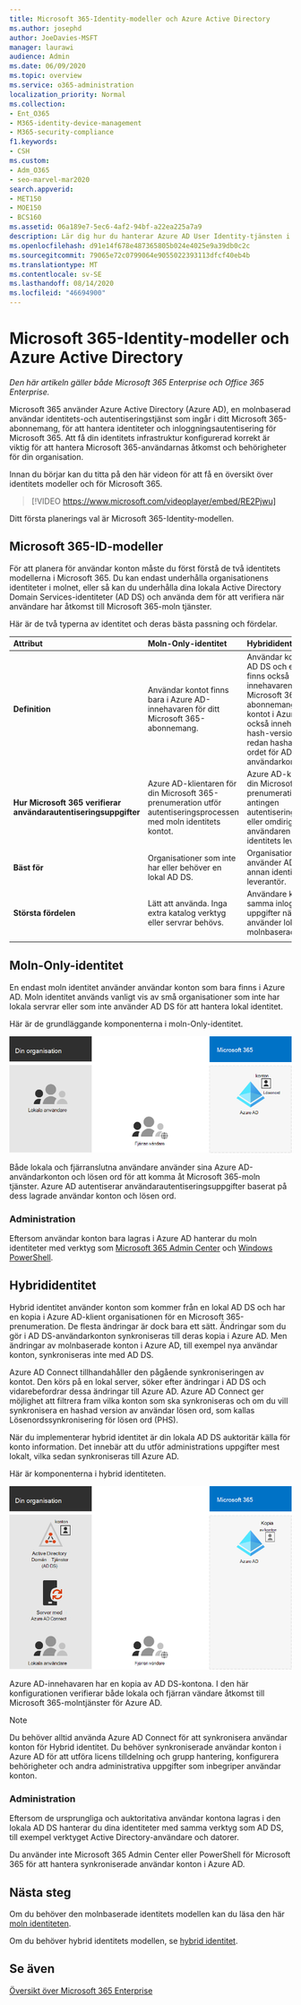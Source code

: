 ```yaml
---
title: Microsoft 365-Identity-modeller och Azure Active Directory
ms.author: josephd
author: JoeDavies-MSFT
manager: laurawi
audience: Admin
ms.date: 06/09/2020
ms.topic: overview
ms.service: o365-administration
localization_priority: Normal
ms.collection:
- Ent_O365
- M365-identity-device-management
- M365-security-compliance
f1.keywords:
- CSH
ms.custom:
- Adm_O365
- seo-marvel-mar2020
search.appverid:
- MET150
- MOE150
- BCS160
ms.assetid: 06a189e7-5ec6-4af2-94bf-a22ea225a7a9
description: Lär dig hur du hanterar Azure AD User Identity-tjänsten i Microsoft 365 med moln-eller hybrid identitets modeller.
ms.openlocfilehash: d91e14f678e487365805b024e4025e9a39db0c2c
ms.sourcegitcommit: 79065e72c0799064e9055022393113dfcf40eb4b
ms.translationtype: MT
ms.contentlocale: sv-SE
ms.lasthandoff: 08/14/2020
ms.locfileid: "46694900"
---
```

# <a name="microsoft-365-identity-models-and-azure-active-directory"></a>Microsoft 365-Identity-modeller och Azure Active Directory

*Den här artikeln gäller både Microsoft 365 Enterprise och Office 365 Enterprise.*

Microsoft 365 använder Azure Active Directory (Azure AD), en molnbaserad användar identitets-och autentiseringstjänst som ingår i ditt Microsoft 365-abonnemang, för att hantera identiteter och inloggningsautentisering för Microsoft 365. Att få din identitets infrastruktur konfigurerad korrekt är viktig för att hantera Microsoft 365-användarnas åtkomst och behörigheter för din organisation.

Innan du börjar kan du titta på den här videon för att få en översikt över identitets modeller och för Microsoft 365.

> [!VIDEO https://www.microsoft.com/videoplayer/embed/RE2Pjwu]

Ditt första planerings val är Microsoft 365-Identity-modellen.

## <a name="microsoft-365-identity-models"></a>Microsoft 365-ID-modeller

För att planera för användar konton måste du först förstå de två identitets modellerna i Microsoft 365. Du kan endast underhålla organisationens identiteter i molnet, eller så kan du underhålla dina lokala Active Directory Domain Services-identiteter (AD DS) och använda dem för att verifiera när användare har åtkomst till Microsoft 365-moln tjänster.  

Här är de två typerna av identitet och deras bästa passning och fördelar.

| Attribut | Moln-Only-identitet | Hybrididentitet |
|:-------|:-----|:-----|
| **Definition** | Användar kontot finns bara i Azure AD-innehavaren för ditt Microsoft 365-abonnemang. | Användar kontot finns i AD DS och en kopia finns också i Azure AD-innehavaren för ditt Microsoft 365-abonnemang. Användar kontot i Azure AD kan också innehålla en hash-version av det redan hashade lösen ordet för AD DS-användarkontot. |
| **Hur Microsoft 365 verifierar användarautentiseringsuppgifter** | Azure AD-klientaren för din Microsoft 365-prenumeration utför autentiseringsprocessen med moln identitets kontot. | Azure AD-klientaren för din Microsoft 365-prenumeration hanterar antingen autentiseringsprocessen eller omdirigerar användaren till en annan identitets leverantör. |
| **Bäst för** | Organisationer som inte har eller behöver en lokal AD DS. | Organisationer som använder AD DS eller en annan identitets leverantör. |
| **Största fördelen** | Lätt att använda. Inga extra katalog verktyg eller servrar behövs. | Användare kan använda samma inloggnings uppgifter när de använder lokala eller molnbaserade resurser. |
||||

## <a name="cloud-only-identity"></a>Moln-Only-identitet

En endast moln identitet använder användar konton som bara finns i Azure AD. Moln identitet används vanligt vis av små organisationer som inte har lokala servrar eller som inte använder AD DS för att hantera lokal identitet. 

Här är de grundläggande komponenterna i moln-Only-identitet.
 
![Bas komponenter i moln-Only-identitet](../media/about-microsoft-365-identity/cloud-only-identity.png)

Både lokala och fjärranslutna användare använder sina Azure AD-användarkonton och lösen ord för att komma åt Microsoft 365-moln tjänster. Azure AD autentiserar användarautentiseringsuppgifter baserat på dess lagrade användar konton och lösen ord.

### <a name="administration"></a>Administration
Eftersom användar konton bara lagras i Azure AD hanterar du moln identiteter med verktyg som [Microsoft 365 Admin Center](https://admin.microsoft.com) och [Windows PowerShell](manage-user-accounts-and-licenses-with-microsoft-365-powershell.md). 

## <a name="hybrid-identity"></a>Hybrididentitet

Hybrid identitet använder konton som kommer från en lokal AD DS och har en kopia i Azure AD-klient organisationen för en Microsoft 365-prenumeration. De flesta ändringar är dock bara ett sätt. Ändringar som du gör i AD DS-användarkonton synkroniseras till deras kopia i Azure AD. Men ändringar av molnbaserade konton i Azure AD, till exempel nya användar konton, synkroniseras inte med AD DS.

Azure AD Connect tillhandahåller den pågående synkroniseringen av kontot. Den körs på en lokal server, söker efter ändringar i AD DS och vidarebefordrar dessa ändringar till Azure AD. Azure AD Connect ger möjlighet att filtrera fram vilka konton som ska synkroniseras och om du vill synkronisera en hashad version av användar lösen ord, som kallas Lösenordssynkronisering för lösen ord (PHS).

När du implementerar hybrid identitet är din lokala AD DS auktoritär källa för konto information. Det innebär att du utför administrations uppgifter mest lokalt, vilka sedan synkroniseras till Azure AD. 

Här är komponenterna i hybrid identiteten.

![Komponenter för Hybrid identitet](../media/about-microsoft-365-identity/hybrid-identity.png)

Azure AD-innehavaren har en kopia av AD DS-kontona. I den här konfigurationen verifierar både lokala och fjärran vändare åtkomst till Microsoft 365-molntjänster för Azure AD.

>[!Note]
>Du behöver alltid använda Azure AD Connect för att synkronisera användar konton för Hybrid identitet. Du behöver synkroniserade användar konton i Azure AD för att utföra licens tilldelning och grupp hantering, konfigurera behörigheter och andra administrativa uppgifter som inbegriper användar konton.
>

### <a name="administration"></a>Administration

Eftersom de ursprungliga och auktoritativa användar kontona lagras i den lokala AD DS hanterar du dina identiteter med samma verktyg som AD DS, till exempel verktyget Active Directory-användare och datorer. 

Du använder inte Microsoft 365 Admin Center eller PowerShell för Microsoft 365 för att hantera synkroniserade användar konton i Azure AD.

## <a name="next-step"></a>Nästa steg

Om du behöver den molnbaserade identitets modellen kan du läsa den här [moln identiteten](cloud-only-identities.md).

Om du behöver hybrid identitets modellen, se [hybrid identitet](plan-for-directory-synchronization.md).


## <a name="see-also"></a>Se även

[Översikt över Microsoft 365 Enterprise](microsoft-365-overview.md)
